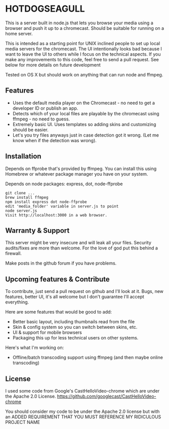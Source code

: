 
# HOTDOGSEAGULL #
This is a server built in node.js that lets you browse your media using a browser and push it up to a chromecast. Should be suitable for running on a home server.

This is intended as a starting point for UNIX inclined people to set up local media servers for the chromecast. The UI intentionally looks bad because I want to leave the UI to others while I focus on the technical aspects. If you make any improvements to this code, feel free to send a pull request. See below for more details on future development 

Tested on OS X but should work on anything that can run node and ffmpeg.

## Features ##
 * Uses the default media player on the Chromecast - no need to get a developer ID or publish an app.
 * Detects which of your local files are playable by the chromecast using ffmpeg - no need to guess.
 * Extremely basic UI. Uses templates so adding skins and customizing should be easier.
 * Let's you try files anyways just in case detection got it wrong. (Let me know when if the detection was wrong).

## Installation ##
Depends on ffprobe that's provided by ffmpeg. You can install this using Homebrew or whatever package manager you have on your system.

Depends on node packages: express, dot, node-ffprobe

```
git clone ...
brew install ffmpeg
npm install express dot node-ffprobe
edit 'media_folder' variable in server.js to point
node server.js
Visit http://localhost:3000 in a web browser.
```

## Warranty & Support ##
This server might be very insecure and will leak all your files. Security audits/fixes are more than welcome. For the love of god put this behind a firewall.

Make posts in the github forum if you have problems.

## Upcoming features & Contribute ##
To contribute, just send a pull request on github and I'll look at it. Bugs, new features, better UI, it's all welcome but I don't guarantee I'll accept everything.

Here are some features that would be good to add:
 * Better basic layout, including thumbnails read from the file
 * Skin & config system so you can switch between skins, etc.
 * UI & support for mobile browsers
 * Packaging this up for less technical users on other systems.

Here's what I'm working on:
 * Offline/batch transcoding support using ffmpeg (and then maybe online transcoding)

## License ##
I used some code from Google's CastHelloVideo-chrome which are under the Apache 2.0 License. https://github.com/googlecast/CastHelloVideo-chrome

You should consider my code to be under the Apache 2.0 license but with an ADDED REQUIREMENT THAT YOU MUST REFERENCE MY RIDICULOUS PROJECT NAME 